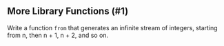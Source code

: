 ## More Library Functions (#1)

Write a function `from` that generates an infinite stream of integers, 
starting from n, then n + 1, n + 2, and so on.
